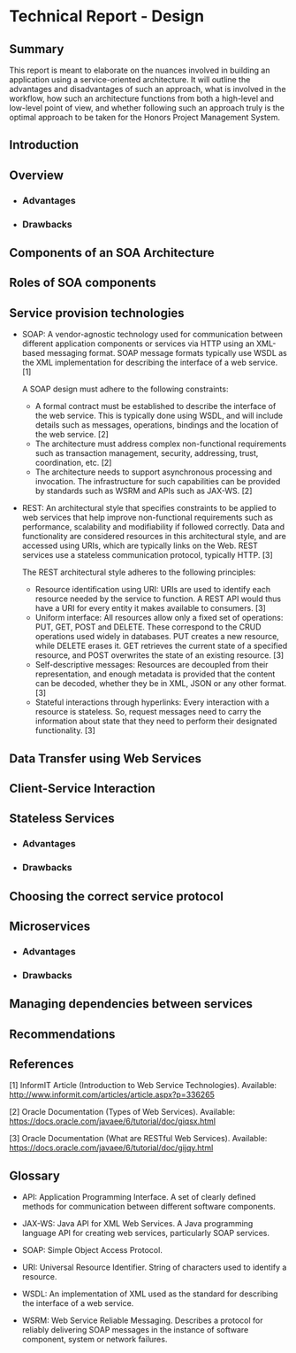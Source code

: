 # Technical Report - Design

## Summary

This report is meant to elaborate on the nuances involved in building an application using a service-oriented architecture. It will outline the advantages and disadvantages of such an approach, what is involved in the workflow, how such an architecture functions from both a high-level and low-level point of view, and whether following such an approach truly is the optimal approach to be taken for the Honors Project Management System.

## Introduction

## Overview

- ### Advantages

- ### Drawbacks

## Components of an SOA Architecture

## Roles of SOA components

## Service provision technologies

- SOAP: A vendor-agnostic technology used for communication between different application components or services via HTTP using an XML-based messaging format. SOAP message formats typically use WSDL as the XML implementation for describing the interface of a web service. [1]

    A SOAP design must adhere to the following constraints:

    - A formal contract must be established to describe the interface of the web service. This is typically done using WSDL, and will include details such as messages, operations, bindings and the location of the web service. [2]
    - The architecture must address complex non-functional requirements such as transaction management, security, addressing, trust, coordination, etc. [2]
    - The architecture needs to support asynchronous processing and invocation. The infrastructure for such capabilities can be provided by standards such as WSRM and APIs such as JAX-WS. [2]


- REST: An architectural style that specifies constraints to be applied to web services that help improve non-functional requirements such as performance, scalability and modifiability if followed correctly. Data and functionality are considered resources in this architectural style, and are accessed using URIs, which are typically links on the Web. REST services use a stateless communication protocol, typically HTTP. [3]

    The REST architectural style adheres to the following principles:

    - Resource identification using URI: URIs are used to identify each resource needed by the service to function. A REST API would thus have a URI for every entity it makes available to consumers. [3]
    - Uniform interface: All resources allow only a fixed set of operations: PUT, GET, POST and DELETE. These correspond to the CRUD operations used widely in databases. PUT creates a new resource, while DELETE erases it. GET retrieves the current state of a specified resource, and POST overwrites the state of an existing resource. [3]
    - Self-descriptive messages: Resources are decoupled from their representation, and enough metadata is provided that the content can be decoded, whether they be in XML, JSON or any other format. [3]
    - Stateful interactions through hyperlinks: Every interaction with a resource is stateless. So, request messages need to carry the information about state that they need to perform their designated functionality. [3]


## Data Transfer using Web Services

## Client-Service Interaction

## Stateless Services

- ### Advantages

- ### Drawbacks

## Choosing the correct service protocol

## Microservices

- ### Advantages

- ### Drawbacks

## Managing dependencies between services

## Recommendations

## References

[1] InformIT Article (Introduction to Web Service Technologies). Available: http://www.informit.com/articles/article.aspx?p=336265

[2] Oracle Documentation (Types of Web Services). Available: https://docs.oracle.com/javaee/6/tutorial/doc/giqsx.html

[3] Oracle Documentation (What are RESTful Web Services). Available: https://docs.oracle.com/javaee/6/tutorial/doc/gijqy.html

## Glossary

- API: Application Programming Interface. A set of clearly defined methods for communication between different software components.

- JAX-WS: Java API for XML Web Services. A Java programming language API for creating web services, particularly SOAP services.

- SOAP: Simple Object Access Protocol.

- URI: Universal Resource Identifier. String of characters used to identify a resource.

- WSDL: An implementation of XML used as the standard for describing the interface of a web service.

- WSRM: Web Service Reliable Messaging. Describes a protocol for reliably delivering SOAP messages in the instance of software component, system or network failures.
